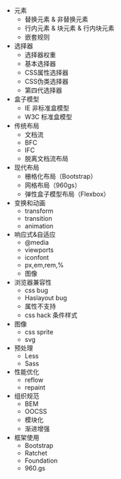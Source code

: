 - 元素
  - 替换元素 & 非替换元素
  - 行内元素 & 块元素 & 行内块元素
  - 嵌套规则
- 选择器
  - 选择器权重
  - 基本选择器
  - CSS属性选择器
  - CSS伪类选择器
  - 第四代选择器
- 盒子模型
  - IE 非标准盒模型
  - W3C 标准盒模型
- 传统布局
  - 文档流
  - BFC
  - IFC
  - 脱离文档流布局
- 现代布局
  - 栅格化布局（Bootstrap）
  - 网格布局（960gs）
  - 弹性盒子模型布局（Flexbox）
- 变换和动画
  - transform
  - transition
  - animation
- 响应式&自适应
  - @media
  - viewports
  - iconfont
  - px,em,rem,%
  - 图像
- 浏览器兼容性
  - css bug
  - Haslayout bug
  - 属性不支持
  - css hack
条件样式
- 图像
  - css sprite
  - svg
- 预处理
  - Less
  - Sass
- 性能优化
  - reflow
  - repaint
- 组织规范
  - BEM
  - OOCSS
  - 模块化
  - 渐进增强
- 框架使用
  - Bootstrap
  - Ratchet
  - Foundation
  - 960.gs
